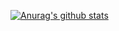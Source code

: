 [![Anurag's github stats](https://github-readme-stats.vercel.app/api?username=SlayerAnsh)](https://github.com/anuraghazra/github-readme-stats&theme=chartreuse-dark&show_icons=true)
